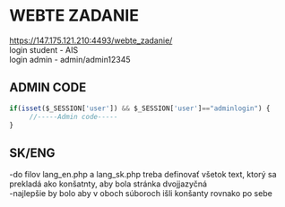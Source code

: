# WEBTE ZADANIE
<https://147.175.121.210:4493/webte_zadanie/>  
login student - AIS  
login admin - admin/admin12345  


## ADMIN CODE
```javascript
if(isset($_SESSION['user']) && $_SESSION['user']=="adminlogin") {  
     //-----Admin code-----  
}
```

## SK/ENG
-do filov lang_en.php a lang_sk.php treba definovať všetok text, ktorý sa prekladá ako konšatnty, aby bola stránka dvojjazyčná  
-najlepšie by bolo aby v oboch súboroch išli konšanty rovnako po sebe

